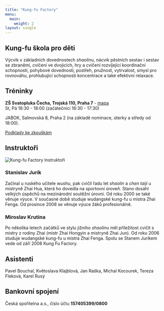 ```yaml
---
title: "Kung-fu Factory"
menu:
  main:
    weight: 2
layout: single
---
```

## Kung-fu škola pro děti

Výcvik v základních dovednostech *shaolin*u, nácvik pěstních sestav i sestav se zbraněmi, cvičení ve dvojicích, hry a cvičení rozvíjející koordinační schopnosti, pohybové dovednosti, postřeh, pružnost, vytrvalost, smysl pro rovnováhu, prohlubující schopnosti koncentrace a také efektivní relaxace.

## Tréninky

**ZŠ Svatopluka Čecha, Trojská 110, Praha 7** - [mapa](http://mapy.cz/#x=14.424040&y=50.117007&z=15&t=s&q=Trojsk%C3%A1%20211%2F110%2C%20Praha%207&qp=14.405229_50.112316_14.433070_50.125766_14&d=firm_723435_1)  
St, Pá 16:30 - 18:00 (začátečníci 16:30 - 17:30)

JABOK, Salmovská 8, Praha 2 (na základě nominace, úterky a středy od 18:00).

[Podklady ke zkouškám](/kung-fu-factory/exams/)

## Instruktoři

![Kung-fu Factory Instruktoři](/images/factory_instruktori.jpg#float)

### Stanislav Jurík
Začínal u ruského učitele *wushu*, pak cvičil řadu let *shaolin* a *chen taiji* u mistryně Zhai Hua, která ho dovedla na sportovní úroveň. Stano dosáhl velkých úspěchů na mezinárodní soutěžní úrovni. Od roku 2000 se také věnuje výuce. V současné době studuje wudangské kung-fu u mistra Zhai Fenga. Od prosince 2008 se věnuje výuce žáků profesionálně.

### Miroslav Krutina
Po několika letech začátků ve stylu jižního *shaolin*u měl příležitost cvičit s mistry z rodiny Zhai (mistr Zhai Hongyin a mistryně Zhai Jun). Od roku 2006 studuje wudangské kung-fu u mistra Zhai Fenga. Spolu se Stanem Juríkem vede od září 2008 Kung Fu Factory.

## Asistenti

Pavel Bouchal, Květoslava Klajblová, Jan Raška, Michal Kocourek, Tereza Fleková, Karel Rusý

## Bankovní spojení

Česká spořitelna a.s., číslo účtu **157405399/0800**
